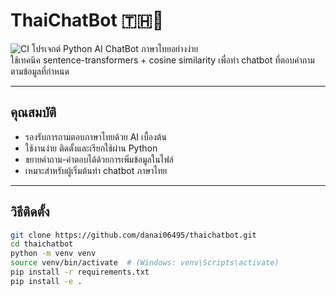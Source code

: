 # ThaiChatBot 🇹🇭🤖
![CI](https://github.com/danai06495/thaichatbot/actions/workflows/ci.yml/badge.svg)
โปรเจกต์ Python AI ChatBot ภาษาไทยอย่างง่าย  
ใช้เทคนิค sentence-transformers + cosine similarity เพื่อทำ chatbot ที่ตอบคำถามตามข้อมูลที่กำหนด

---

## คุณสมบัติ

- รองรับการถามตอบภาษาไทยด้วย AI เบื้องต้น
- ใช้งานง่าย ติดตั้งและเรียกใช้ผ่าน Python
- ขยายคำถาม-คำตอบได้ด้วยการเพิ่มข้อมูลในไฟล์
- เหมาะสำหรับผู้เริ่มต้นทำ chatbot ภาษาไทย

---

## วิธีติดตั้ง

```bash
git clone https://github.com/danai06495/thaichatbot.git
cd thaichatbot
python -m venv venv
source venv/bin/activate  # (Windows: venv\Scripts\activate)
pip install -r requirements.txt
pip install -e .
